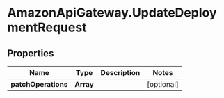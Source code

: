 # AmazonApiGateway.UpdateDeploymentRequest

## Properties

Name | Type | Description | Notes
------------ | ------------- | ------------- | -------------
**patchOperations** | **Array** |  | [optional] 


